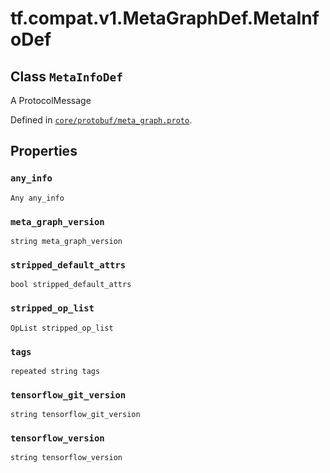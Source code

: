 <div itemscope itemtype="http://developers.google.com/ReferenceObject">
<meta itemprop="name" content="tf.compat.v1.MetaGraphDef.MetaInfoDef" />
<meta itemprop="path" content="Stable" />
<meta itemprop="property" content="any_info"/>
<meta itemprop="property" content="meta_graph_version"/>
<meta itemprop="property" content="stripped_default_attrs"/>
<meta itemprop="property" content="stripped_op_list"/>
<meta itemprop="property" content="tags"/>
<meta itemprop="property" content="tensorflow_git_version"/>
<meta itemprop="property" content="tensorflow_version"/>
</div>

# tf.compat.v1.MetaGraphDef.MetaInfoDef

## Class `MetaInfoDef`

A ProtocolMessage





Defined in [`core/protobuf/meta_graph.proto`](/code/stable/tensorflow/core/protobuf/meta_graph.proto).

<!-- Placeholder for "Used in" -->


## Properties

<h3 id="any_info"><code>any_info</code></h3>

`Any any_info`


<h3 id="meta_graph_version"><code>meta_graph_version</code></h3>

`string meta_graph_version`


<h3 id="stripped_default_attrs"><code>stripped_default_attrs</code></h3>

`bool stripped_default_attrs`


<h3 id="stripped_op_list"><code>stripped_op_list</code></h3>

`OpList stripped_op_list`


<h3 id="tags"><code>tags</code></h3>

`repeated string tags`


<h3 id="tensorflow_git_version"><code>tensorflow_git_version</code></h3>

`string tensorflow_git_version`


<h3 id="tensorflow_version"><code>tensorflow_version</code></h3>

`string tensorflow_version`




